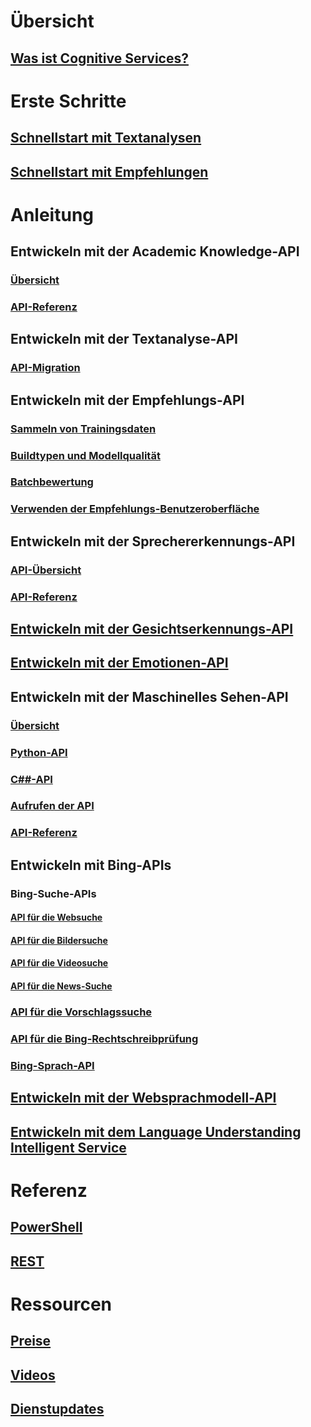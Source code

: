 
# Übersicht
## [Was ist Cognitive Services?](https://azure.microsoft.com/services/cognitive-services/)
# Erste Schritte
## [Schnellstart mit Textanalysen](cognitive-services-text-analytics-quick-start.md)
## [Schnellstart mit Empfehlungen](cognitive-services-recommendations-quick-start.md)

# Anleitung
## Entwickeln mit der Academic Knowledge-API
### [Übersicht](https://www.microsoft.com/cognitive-services/en-us/academic-knowledge-api/documentation/overview)
### [API-Referenz](https://dev.projectoxford.ai/docs/services/56332331778daf02acc0a50b/operations/565d9001ca73072048922d97)

## Entwickeln mit der Textanalyse-API
### [API-Migration](cognitive-services-text-analytics-api-migration.md)
## Entwickeln mit der Empfehlungs-API
### [Sammeln von Trainingsdaten](cognitive-services-recommendations-collecting-data.md)
### [Buildtypen und Modellqualität](cognitive-services-recommendations-buildtypes.md)
### [Batchbewertung](cognitive-services-recommendations-batch-scoring.md)
### [Verwenden der Empfehlungs-Benutzeroberfläche](cognitive-services-recommendations-ui-intro.md)

## Entwickeln mit der Sprechererkennungs-API
### [API-Übersicht](https://www.microsoft.com/cognitive-services/en-us/speaker-recognition-api/documentation)
### [API-Referenz](https://dev.projectoxford.ai/docs/services/563309b6778daf02acc0a508/operations/5645c3271984551c84ec6797)
## [Entwickeln mit der Gesichtserkennungs-API](https://www.microsoft.com/cognitive-services/en-us/face-api/documentation/overview)
## [Entwickeln mit der Emotionen-API](https://www.microsoft.com/cognitive-services/en-us/emotion-api/documentation)

## Entwickeln mit der Maschinelles Sehen-API
### [Übersicht](https://www.microsoft.com/cognitive-services/en-us/computer-vision-api/documentation)
### [Python-API](https://www.microsoft.com/cognitive-services/en-us/computer-vision-api/documentation/getstarted/getstartedwithpython)
### [C##-API](https://www.microsoft.com/cognitive-services/en-us/computer-vision-api/documentation/getstarted/getstartedvisionapiforwindows)
### [Aufrufen der API](https://www.microsoft.com/cognitive-services/en-us/Computer-Vision-API/documentation/vision-api-how-to-topics/HowToCallVisionAPI)
### [API-Referenz](https://dev.projectoxford.ai/docs/services/56f91f2d778daf23d8ec6739/operations/56f91f2e778daf14a499e1fa)

## Entwickeln mit Bing-APIs
### Bing-Suche-APIs
#### [API für die Websuche](https://www.microsoft.com/cognitive-services/en-us/bing-web-search-api/documentation)
#### [API für die Bildersuche](https://www.microsoft.com/cognitive-services/en-us/bing-image-search-api/documentation)
#### [API für die Videosuche](https://www.microsoft.com/cognitive-services/en-us/bing-video-search-api/documentation)
#### [API für die News-Suche](https://www.microsoft.com/cognitive-services/en-us/bing-news-search-api/documentation)
### [API für die Vorschlagssuche](https://www.microsoft.com/cognitive-services/en-us/bing-autosuggest-api/documentation)
### [API für die Bing-Rechtschreibprüfung](https://www.microsoft.com/cognitive-services/en-us/bing-spell-check-api/documentation)
### [Bing-Sprach-API](https://www.microsoft.com/cognitive-services/en-us/speech-api/documentation/overview)

## [Entwickeln mit der Websprachmodell-API](https://www.microsoft.com/cognitive-services/en-us/web-language-model-api/documentation)
## [Entwickeln mit dem Language Understanding Intelligent Service](https://www.luis.ai/Help/)

# Referenz
## [PowerShell](/powershell/resourcemanager/azurerm.cognitiveservices/v0.4.1/azurerm.cognitiveservices)
## [REST](https://docs.microsoft.com/rest/api/cognitiveservices/)

# Ressourcen 
## [Preise](https://azure.microsoft.com/pricing/details/cognitive-services/)
## [Videos](https://azure.microsoft.com/documentation/videos/index/?services=cognitive-services)
## [Dienstupdates](https://azure.microsoft.com/updates/?product=cognitive-services)


<!--HONumber=Dec16_HO1-->


